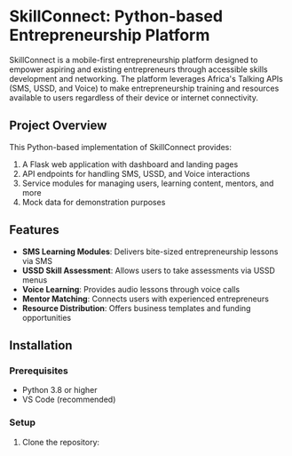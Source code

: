 # SkillConnect: Python-based Entrepreneurship Platform

SkillConnect is a mobile-first entrepreneurship platform designed to empower aspiring and existing entrepreneurs through accessible skills development and networking. The platform leverages Africa's Talking APIs (SMS, USSD, and Voice) to make entrepreneurship training and resources available to users regardless of their device or internet connectivity.

## Project Overview

This Python-based implementation of SkillConnect provides:

1. A Flask web application with dashboard and landing pages
2. API endpoints for handling SMS, USSD, and Voice interactions
3. Service modules for managing users, learning content, mentors, and more
4. Mock data for demonstration purposes

## Features

- **SMS Learning Modules**: Delivers bite-sized entrepreneurship lessons via SMS
- **USSD Skill Assessment**: Allows users to take assessments via USSD menus
- **Voice Learning**: Provides audio lessons through voice calls
- **Mentor Matching**: Connects users with experienced entrepreneurs
- **Resource Distribution**: Offers business templates and funding opportunities

## Installation

### Prerequisites

- Python 3.8 or higher
- VS Code (recommended)

### Setup

1. Clone the repository:

